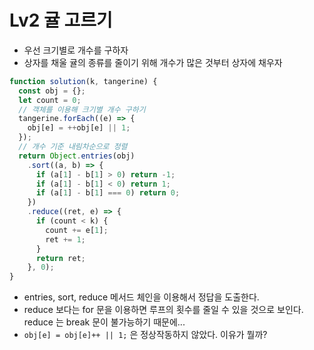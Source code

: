 # Lv2 귤 고르기

- 우선 크기별로 개수를 구하자
- 상자를 채울 귤의 종류를 줄이기 위해 개수가 많은 것부터 상자에 채우자

```js
function solution(k, tangerine) {
  const obj = {};
  let count = 0;
  // 객체를 이용해 크기별 개수 구하기
  tangerine.forEach((e) => {
    obj[e] = ++obj[e] || 1;
  });
  // 개수 기준 내림차순으로 정렬
  return Object.entries(obj)
    .sort((a, b) => {
      if (a[1] - b[1] > 0) return -1;
      if (a[1] - b[1] < 0) return 1;
      if (a[1] - b[1] === 0) return 0;
    })
    .reduce((ret, e) => {
      if (count < k) {
        count += e[1];
        ret += 1;
      }
      return ret;
    }, 0);
}
```

- entries, sort, reduce 메서드 체인을 이용해서 정답을 도출한다.
- reduce 보다는 for 문을 이용하면 루프의 횟수를 줄일 수 있을 것으로 보인다. reduce 는 break 문이 불가능하기 때문에...
- `obj[e] = obj[e]++ || 1;` 은 정상작동하지 않았다. 이유가 뭘까?

